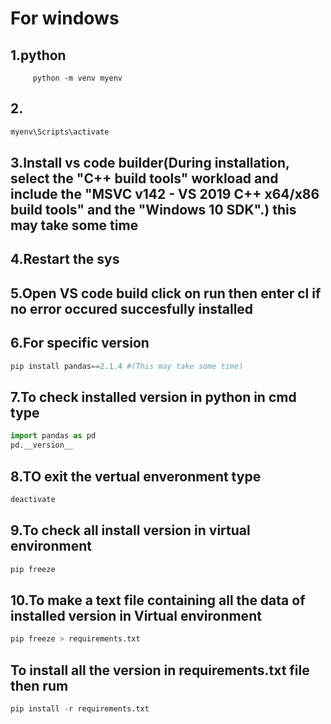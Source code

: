 # For windows
## 1.python
         python -m venv myenv
## 2.
```python
myenv\Scripts\activate 
```
## 3.Install vs code builder(During installation, select the "C++ build tools" workload and include the "MSVC v142 - VS 2019 C++ x64/x86 build tools" and the "Windows 10 SDK".) this may take some time
## 4.Restart the sys
## 5.Open VS code build click on run then enter cl if no error occured succesfully installed 
## 6.For specific version
```python
pip install pandas==2.1.4 #(This may take some time)
```
## 7.To check installed version in python in cmd type 
```python
import pandas as pd
pd.__version__
```
## 8.TO exit the vertual enveronment type 
```python
deactivate
```
## 9.To check all install version in virtual environment
```python
pip freeze 
```
## 10.To make a text file containing all the data of installed version in Virtual environment
```python
pip freeze > requirements.txt
```
## To install all the version in requirements.txt file then rum
```python
pip install -r requirements.txt
```